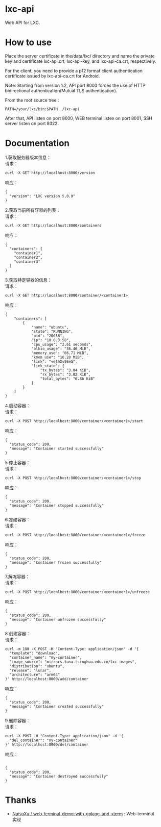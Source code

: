# lxc-api

Web API for LXC.

# How to use

Place the server certificate in the/data/lxc/ directory and name the private key and certificate lxc-api.crt, lxc-api-key, and lxc-api-ca.crt, respectively.

For the client, you need to provide a p12 format client authentication certificate issued by lxc-api-ca.crt for Android.

Note: Starting from version 1.2, API port 8000 forces the use of HTTP bidirectional authentication(Mutual TLS authentication).

From the root source tree :

```
PATH=/your/lxc/bin:$PATH ./lxc-api
```

After that, API listen on port 8000, WEB terminal listen on port 8001, SSH server listen on port 8022.

# Documentation

1.获取服务器版本信息：<br>
请求：

```
curl -X GET http://localhost:8000/version
```
响应：

```
{
  "version": "LXC version 5.0.0"
}
```

2.获取当前所有容器的列表：<br>
请求：

```
curl -X GET http://localhost:8000/containers
```
响应：

```
{
  "containers": [
    "container1",
    "container2",
    "container3"
  ]
}
```

3.获取特定容器的信息：<br>
请求：

```
curl -X GET http://localhost:8000/container/<container1>
```
响应：

```
{
    "containers": [
        {
            "name": "ubuntu",
            "state": "RUNNING",
            "pid": "20058",
            "ip": "10.0.3.58",
            "cpu_usage": "2.61 seconds",
            "blkio_usage": "36.46 MiB",
            "memory_use": "66.71 MiB",
            "kmem_use": "10.28 MiB",
            "link": "vethXv9EeG",
            "link_state": {
                "tx_bytes": "3.04 KiB",
                "rx_bytes": "3.82 KiB",
                "total_bytes": "6.86 KiB"
            }
        }
    ]
}
```

4.启动容器：<br>
请求：

```
curl -X POST http://localhost:8000/container/<container1>/start
```
响应：

```
{
  "status_code": 200,
  "message": "Container started successfully"
}
```

5.停止容器：<br>
请求：

```
curl -X POST http://localhost:8000/container/<container1>/stop
```
响应：

```
{
  "status_code": 200,
  "message": "Container stopped successfully"
}
```

6.冻结容器：<br>
请求：

```
curl -X POST http://localhost:8000/container/<container1>/freeze
```
响应：

```
{
  "status_code": 200,
  "message": "Container frozen successfully"
}
```

7.解冻容器：<br>
请求：

```
curl -X POST http://localhost:8000/container/<container1>/unfreeze
```
响应：

```
{
  "status_code": 200,
  "message": "Container unfrozen successfully"
}
```

8.创建容器：<br>
请求：

```
curl -m 180 -X POST -H "Content-Type: application/json" -d '{
  "template": "download",
  "container_name": "my-container",
  "image_source": "mirrors.tuna.tsinghua.edu.cn/lxc-images",
  "distribution": "ubuntu",
  "release": "lunar",
  "architecture": "arm64"
}' http://localhost:8000/add/container
```
响应：

```
{
  "status_code": 200,
  "message": "Container created successfully"
}
```

9.删除容器：<br>
请求：

```
curl -X POST -H "Content-Type: application/json" -d '{
  "del_container": "my-container"
}' http://localhost:8000/del/container
```
响应：

```

{
  "status_code": 200,
  "message": "Container destroyed successfully"
}
```

# Thanks

- [NaisuXu / web-terminal-demo-with-golang-and-xterm](https://github.com/NaisuXu/web-terminal-demo-with-golang-and-xterm) : Web-terminal 实现

